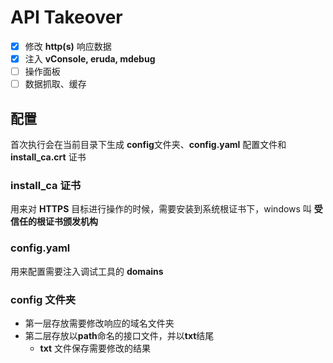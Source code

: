 # API Takeover

- [x] 修改 **http(s)** 响应数据
- [x] 注入 **vConsole, eruda, mdebug**
- [ ] 操作面板
- [ ] 数据抓取、缓存

## 配置

首次执行会在当前目录下生成 **config**文件夹、**config.yaml** 配置文件和 **install_ca.crt** 证书

### install_ca 证书

用来对 **HTTPS** 目标进行操作的时候，需要安装到系统根证书下，windows 叫 **受信任的根证书颁发机构**

### config.yaml

用来配置需要注入调试工具的 **domains**

### config 文件夹

- 第一层存放需要修改响应的域名文件夹
- 第二层存放以**path**命名的接口文件，并以**txt**结尾
  - **txt** 文件保存需要修改的结果
